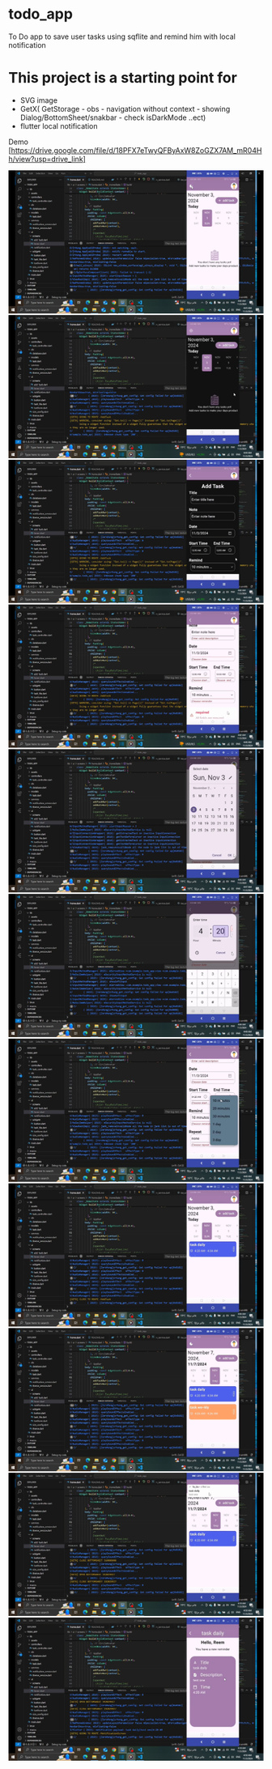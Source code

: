 # todo_app

To Do app to save user tasks using sqflite and remind him with local notification

# This project is a starting point for 

- SVG image
- GetX( GetStorage - obs - navigation without context - showing Dialog/BottomSheet/snakbar - check isDarkMode ..ect)
- flutter local notification


Demo [https://drive.google.com/file/d/18PFX7eTwyQFByAxW8ZoGZX7AM_mR04Hh/view?usp=drive_link]

![alt text](image-1.png)
![alt text](image.png)
![alt text](image-2.png)
![alt text](image-3.png)
![alt text](image-4.png)
![alt text](image-5.png)
![alt text](image-6.png)
![alt text](image-7.png)
![alt text](image-8.png)
![alt text](image-9.png)
![alt text](image-10.png)